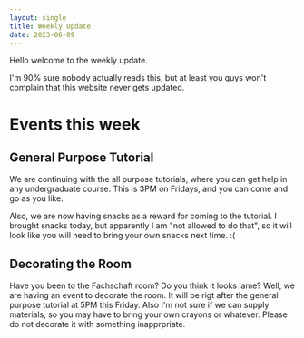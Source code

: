 ```yaml
---
layout: single
title: Weekly Update
date: 2023-06-09
---
```



Hello welcome to the weekly update.

I'm 90% sure nobody actually reads this, but at least you guys won't complain that this website never gets updated.

# Events this week

## General Purpose Tutorial 

We are continuing with the all purpose tutorials, where you can get help in any undergraduate course. This is 3PM on Fridays, and you can come and go as you like.  

Also, we are now having snacks as a reward for coming to the tutorial. I brought snacks today, but apparently I am "not allowed to do that", so it will look like you will need to bring your own snacks next time. :( 


## Decorating the Room 

Have you been to the Fachschaft room? Do you think it looks lame? Well, we are having an event to decorate the room. It will be rigt after the general purpose tutorial at 5PM this Friday. Also I'm not sure if we can supply materials, so you may have to bring your own crayons or whatever. Please do not decorate it with something inapprpriate. 



